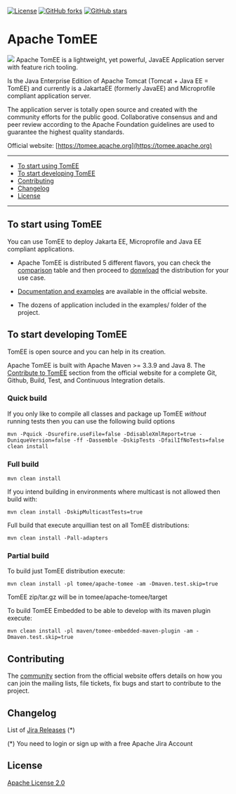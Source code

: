 <!---
 Licensed to the Apache Software Foundation (ASF) under one or more
 contributor license agreements.  See the NOTICE file distributed with
 this work for additional information regarding copyright ownership.
 The ASF licenses this file to You under the Apache License, Version 2.0
 (the "License"); you may not use this file except in compliance with
 the License.  You may obtain a copy of the License at

      http://www.apache.org/licenses/LICENSE-2.0

 Unless required by applicable law or agreed to in writing, software
 distributed under the License is distributed on an "AS IS" BASIS,
 WITHOUT WARRANTIES OR CONDITIONS OF ANY KIND, either express or implied.
 See the License for the specific language governing permissions and
 limitations under the License.
-->

<!--- badget section missing:
  Jiras opened ? I don't know if this information can be pulled from JIRA
  Bug issues ? I don't know if this information can be pulled from JIRA
  Gitter ? We currently have IRC, do we want to add Gitter to the channels?
-->


 

[![License](http://img.shields.io/:license-apache-blue.svg)](http://www.apache.org/licenses/LICENSE-2.0.html)
[![GitHub forks](https://img.shields.io/github/forks/apache/tomee.svg?style=social&label=Fork)](https://github.com/apache/tomee/tomee/fork) 
[![GitHub stars](https://img.shields.io/github/stars/apache/tomee.svg?style=social&label=Star)](https://github.com/apache/tomee) 

# Apache TomEE


<img src="http://tomee.apache.org/img/logo-active.png">  Apache TomEE 
is a lightweight, yet powerful, JavaEE Application server with feature rich tooling.

Is the Java Enterprise Edition of Apache Tomcat (Tomcat + Java EE = TomEE) and currently is a JakartaEE (formerly JavaEE) and Microprofile compliant application server.

The application server is totally open source and created with the community efforts for the public good. 
Collaborative consensus and and peer review according to the Apache Foundation guidelines are used to guarantee the highest 
quality standards. 


Official website: [https://tomee.apache.org](https://tomee.apache.org)

---

- [To start using TomEE](#to-starti-using-tomee)
- [To start developing TomEE](#to-start-developing-tomEE)
- [Contributing](#contributing)
- [Changelog](#changelog)
- [License](#license)


---

## To start using TomEE

You can use TomEE to deploy Jakarta EE, Microprofile and Java EE compliant applications. 

* Apache TomEE is distributed 5 different flavors, you can check the [comparison](http://tomee.apache.org/comparison.html) 
table and then proceed to [donwload](http://tomee.apache.org/download-ng.html) the distribution for your use case. 
    
* [Documentation and examples](http://tomee.apache.org/docs.html) are available in the official website.

* The dozens of application included in the examples/ folder of the project.
   


## To start developing TomEE

TomEE is open source and you can help in its creation.

Apache TomEE is built with Apache Maven >= 3.3.9 and Java 8. The [Contribute to TomEE](http://tomee.apache.org/community/sources.html) section from the official website for a complete 
Git, Github, Build, Test, and Continuous Integration details.


    
### Quick build

If you only like to compile all classes and package up TomEE *without* running tests 
then you can use the following build options
    
    mvn -Pquick -Dsurefire.useFile=false -DdisableXmlReport=true -DuniqueVersion=false -ff -Dassemble -DskipTests -DfailIfNoTests=false clean install
    
### Full build

    mvn clean install
    

If you intend building in environments where multicast is not allowed
then build with:
    
    mvn clean install -DskipMulticastTests=true
    
Full build that execute arquillian test on all TomEE distributions:
    
    mvn clean install -Pall-adapters
    
### Partial build    

To build just TomEE distribution execute:

    mvn clean install -pl tomee/apache-tomee -am -Dmaven.test.skip=true

TomEE zip/tar.gz will be in tomee/apache-tomee/target

To build TomEE Embedded to be able to develop with its maven plugin execute:

    mvn clean install -pl maven/tomee-embedded-maven-plugin -am -Dmaven.test.skip=true


## Contributing

The [community](http://tomee.apache.org/community/index.html) section from the official website offers details on how you
can join the mailing lists, file tickets, fix bugs and start to contribute to the project. 


## Changelog

List of [Jira Releases](https://issues.apache.org/jira/projects/TOMEE?selectedItem=com.atlassian.jira.jira-projects-plugin:release-page&status=released) 
(*)

(*) You need to login or sign up with a free Apache Jira Account

 

## License

[Apache License 2.0](LICENSE)





